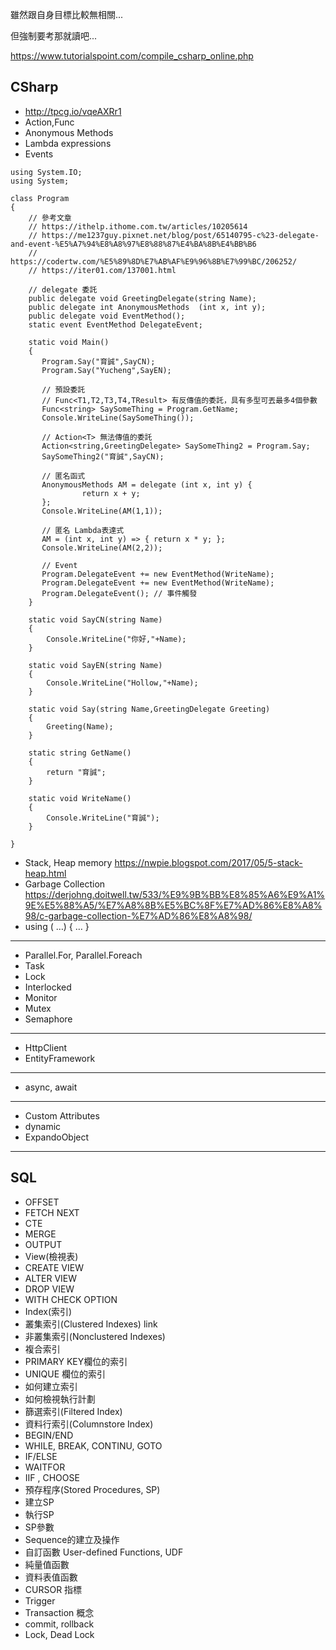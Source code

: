 雖然跟自身目標比較無相關...

但強制要考那就讀吧...

https://www.tutorialspoint.com/compile_csharp_online.php

## CSharp

* http://tpcg.io/vqeAXRr1
* Action<T>,Func<T> 
* Anonymous Methods 
* Lambda expressions 
* Events 

```
using System.IO;
using System;

class Program
{
    // 參考文章
    // https://ithelp.ithome.com.tw/articles/10205614
    // https://me1237guy.pixnet.net/blog/post/65140795-c%23-delegate-and-event-%E5%A7%94%E8%A8%97%E8%88%87%E4%BA%8B%E4%BB%B6
    // https://codertw.com/%E5%89%8D%E7%AB%AF%E9%96%8B%E7%99%BC/206252/
    // https://iter01.com/137001.html
    
    // delegate 委託
    public delegate void GreetingDelegate(string Name);
    public delegate int AnonymousMethods  (int x, int y);
    public delegate void EventMethod();
    static event EventMethod DelegateEvent;
    
    static void Main()
    {
       Program.Say("育誠",SayCN);
       Program.Say("Yucheng",SayEN);
       
       // 預設委託
       // Func<T1,T2,T3,T4,TResult> 有反傳值的委託，具有多型可丟最多4個參數
       Func<string> SaySomeThing = Program.GetName;
       Console.WriteLine(SaySomeThing());
       
       // Action<T> 無法傳值的委託
       Action<string,GreetingDelegate> SaySomeThing2 = Program.Say;
       SaySomeThing2("育誠",SayCN);
       
       // 匿名函式
       AnonymousMethods AM = delegate (int x, int y) {
                return x + y;
       };
       Console.WriteLine(AM(1,1));
       
       // 匿名 Lambda表達式
       AM = (int x, int y) => { return x * y; };
       Console.WriteLine(AM(2,2));
       
       // Event
       Program.DelegateEvent += new EventMethod(WriteName);
       Program.DelegateEvent += new EventMethod(WriteName);
       Program.DelegateEvent(); // 事件觸發
    }

    static void SayCN(string Name)
    {
        Console.WriteLine("你好,"+Name);
    }
    
    static void SayEN(string Name)
    {
        Console.WriteLine("Hollow,"+Name);
    }
    
    static void Say(string Name,GreetingDelegate Greeting)
    {
        Greeting(Name);
    }
        
    static string GetName()
    {
        return "育誠";
    }  
    
    static void WriteName()
    {
        Console.WriteLine("育誠");
    }  
            
}
```

* Stack, Heap memory https://nwpie.blogspot.com/2017/05/5-stack-heap.html
* Garbage Collection https://derjohng.doitwell.tw/533/%E9%9B%BB%E8%85%A6%E9%A1%9E%E5%88%A5/%E7%A8%8B%E5%BC%8F%E7%AD%86%E8%A8%98/c-garbage-collection-%E7%AD%86%E8%A8%98/
* using ( …) { … } 

---
    
* Parallel.For, Parallel.Foreach 
* Task 
* Lock 
* Interlocked 
* Monitor 
* Mutex 
* Semaphore 

---
    
* HttpClient
* EntityFramework
    
---
    
* async, await
    
---
    
* Custom Attributes 
* dynamic 
* ExpandoObject
    
---
    
## SQL
    
* OFFSET 
* FETCH NEXT 
* CTE 
* MERGE 
* OUTPUT 
* View(檢視表) 
* CREATE VIEW 
* ALTER VIEW 
* DROP VIEW 
* WITH CHECK OPTION 
* Index(索引) 
* 叢集索引(Clustered Indexes) link 
* 非叢集索引(Nonclustered Indexes) 
* 複合索引 
* PRIMARY KEY欄位的索引 
* UNIQUE 欄位的索引 
* 如何建立索引 
* 如何檢視執行計劃 
* 篩選索引(Filtered Index) 
* 資料行索引(Columnstore Index) 
* BEGIN/END 
* WHILE, BREAK, CONTINU, GOTO 
* IF/ELSE 
* WAITFOR 
* IIF , CHOOSE 
* 預存程序(Stored Procedures, SP) 
* 建立SP 
* 執行SP 
* SP參數 
* Sequence的建立及操作 
* 自訂函數 User-defined Functions, UDF 
* 純量值函數 
* 資料表值函數 
* CURSOR 指標 
* Trigger 
* Transaction 概念 
* commit, rollback 
* Lock, Dead Lock 
